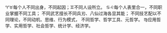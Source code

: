 ♈♉每个人不同出身，不同起因；♊不同人设所立。
♋♌每个人表里合一，不同职业掌握不同工具；
不同武艺擅长不同兵刃、八仙过海各显其能；
不同技艺配以不同理论，不同动机、思维、行为模式，
不同哲学、哲学工具、元哲学。
♍应用哲学、实用哲学、社会哲学、统计学、经济学。
